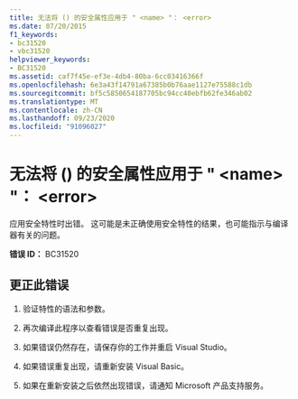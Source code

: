 ```yaml
---
title: 无法将 () 的安全属性应用于 " <name> "： <error>
ms.date: 07/20/2015
f1_keywords:
- bc31520
- vbc31520
helpviewer_keywords:
- BC31520
ms.assetid: caf7f45e-ef3e-4db4-80ba-6cc03416366f
ms.openlocfilehash: 6e3a43f14791a67385b0b76aae1127e75588c1db
ms.sourcegitcommit: bf5c5850654187705bc94cc40ebfb62fe346ab02
ms.translationtype: MT
ms.contentlocale: zh-CN
ms.lasthandoff: 09/23/2020
ms.locfileid: "91096027"
---
```

# <a name="unable-to-apply-security-attributes-to-name-error"></a>无法将 () 的安全属性应用于 " \<name> "： \<error>

应用安全特性时出错。 这可能是未正确使用安全特性的结果，也可能指示与编译器有关的问题。  
  
 **错误 ID：** BC31520  
  
## <a name="to-correct-this-error"></a>更正此错误  
  
1. 验证特性的语法和参数。  
  
2. 再次编译此程序以查看错误是否重复出现。  
  
3. 如果错误仍然存在，请保存你的工作并重启 Visual Studio。  
  
4. 如果错误重复出现，请重新安装 Visual Basic。  
  
5. 如果在重新安装之后依然出现错误，请通知 Microsoft 产品支持服务。  

